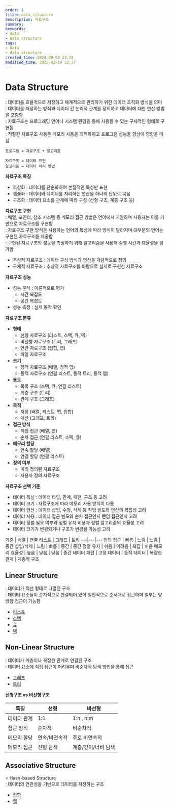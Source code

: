```yaml
---
order: 1
title: data structure
description: 자료구조
summary:
keywords:
- data
- data structure
tags:
- data
- data structure
created_time: 2024-09-03 23:34
modified_time: 2025-02-10 23:37
---
```


# Data Structure
: 데이터를 효율적으로 저장하고 체계적으로 관리하기 위한 데이터 조직화 방식을 의미  
: 데이터를 저장하는 방식과 데이터 간 논리적 관계를 정의하고 데이터에 대한 연산 방법을 포함함  
: 자료구조는 프로그래밍 언어나 시스템 환경을 통해 사용될 수 있는 구체적인 형태로 구현됨  
: 적절한 자료구조 사용은 메모리 사용을 최적화하고 프로그램 성능을 향상에 영향을 미침  

```
프로그램 = 자료구조 + 알고리즘

자료구조 = 데이터 표현 
알고리즘 = 데이터 처리 방법
```


**자료구조 특징**
- 추상화 : 데이터를 단순화하여 본질적인 특성만 표현
- 캡슐화 : 데이터와 데이터를 처리하는 연산을 하나의 단위로 묶음
- 구조화 : 데이터 요소를 관계에 따라 구성 (선형 구조, 계층 구조 등)


**자료구조 구현**  
: 배열, 포인터, 참조 시스템 등 메모리 접근 방법은 언어에서 지원하며 사용자는 이를 기반으로 자료구조를 구현함  
: 자료구조 구현 방식은 사용하는 언어의 특성에 따라 방식이 달라지며 대부분의 언어는 구현된 자료구조를 제공함  
: 구현된 자료구조의 성능을 측정하기 위해 알고리즘을 사용해 실행 시간과 효율성을 평가함  

- 추상적 자료구조 : 데이터 구성 방식과 연산을 개념적으로 정의
- 구체적 자료구조 : 추상적 자료구조를 바탕으로 실제로 구현한 자료구조


**자료구조 성능**
- 성능 분석 : 이론적으로 평가 
  - 시간 복잡도 
  - 공간 복잡도 
- 성능 측정 : 실제 동작 확인


**자료구조 분류**
- **형태**
  - 선형 자료구조 (리스트, 스택, 큐, 덱)
  - 비선형 자료구조 (트리, 그래프)
  - 연관 자료구조 (집합, 맵)
  - 파일 자료구조
- **크기**
  - 정적 자료구조 (배열, 정적 맵)
  - 동적 자료구조 (연결 리스트, 동적 트리, 동적 맵)
- **용도**
  - 목록 구조 (스택, 큐, 연결 리스트)
  - 계층 구조 (트리)
  - 관계 구조 (그래프)
- **목적**
  - 저장 (배열, 리스트, 맵, 집합)
  - 계산 (그래프, 트리)
- **접근 방식**
  - 직접 접근 (배열, 맵)
  - 순차 접근 (연결 리스트, 스택, 큐)
- **메모리 할당**
  - 연속 할당 (배열)
  - 연결 할당 (연결 리스트)
- **정의 여부**
  - 미리 정의된 자료구조
  - 사용자 정의 자료구조


**자료구조 선택 기준**
- 데이터 특성 : 데이터 타입, 관계, 패턴, 구조 등 고려
- 데이터 크기 : 자료구조에 따라 메모리 사용 방식이 다름
- 데이터 연산 : 데이터 삽입, 수정, 삭제 등 작업 빈도와 연산의 복잡성 고려
- 데이터 사용 : 데이터 접근 빈도와 순차 접근인지 랜덤 접근인지 고려
- 데이터 정렬 필요 여부와 정렬 유지 비용과 정렬 알고리즘의 효율성 고려
- 데이터 크기가 변경되거나 구조가 변경될 가능성 고려

기준 | 배열 | 연결 리스트 | 그래프 | 트리 
---|---|---
임의 접근 | 빠름 | 느림 | 느림 | 중간
삽입/삭제 | 느림 | 빠름 | 중간 | 중간
정렬 유지 | 쉬움 | 어려움 | 복잡 | 쉬움
메모리 효율성 | 높음 | 낮음 | 낮음 | 중간
데이터 패턴 | 고정 데이터 | 동적 데이터 | 복잡한 관계 | 계층적 구조



## Linear Structure
: 데이터가 직선 형태로 나열된 구조  
: 데이터 요소들이 순차적으로 연결되어 있어 일반적으로 순서대로 접근하며 일부는 양방향 접근이 가능함  

- [리스트](./ds-list.md)
- [스택](./ds-stack.md)
- [큐](./ds-queue.md)
- [덱](./ds-deque.md)



## Non-Linear Structure
: 데이터가 계층이나 복잡한 관계로 연결된 구조  
: 데이터 요소에 직접 접근이 어려우며 비순차적 탐색 방법을 통해 접근  

- [그래프](./ds-graph.md)
- [트리](./ds-tree.md)


**선형구조 vs 비선형구조**

특징 | 선형 | 비선형
---|---|---
데이터 관계 | 1:1 | 1:n , n:m
접근 방식 | 순차적 | 비순차적
메모리 할당 | 연속/비연속적 | 주로 비연속적
메모리 접근 | 선형 탐색 | 계층/깊이/너비 탐색



## Associative Structure
= Hash-based Structure  
: 데이터의 연관성을 기반으로 데이터를 저장하는 구조  

- [집합](./ds-set.md)
- [맵](./ds-map.md)